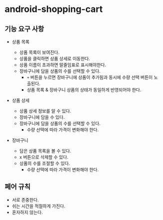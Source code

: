 # android-shopping-cart

## 기능 요구 사항

- 상품 목록
    - 상품 목록이 보여진다.
    - 상품을 클릭하면 상품 상세로 이동한다.
    - 상품 이름이 초과하면 말줄임표로 표시해야한다.
    - 장바구니에 담을 상품의 수를 선택할 수 있다.
      - `+` 버튼을 누르면 장바구니에 상품이 추가됨과 동시에 수량 선택 버튼이 노출된다.
      - 상품 목록 & 장바구니 상품의 상태가 동일하게 반영되어야 한다.

- 상품 상세
    - 상품 상세 정보를 알 수 있다.
    - 장바구니에 담을 수 있다.
    - 장바구니에 담을 상품의 수를 선택할 수 있다.
      - 수량 선택에 따라 가격이 변화해야 한다.


- 장바구니
    - 담은 상품 목록을 볼 수 있다.
    - x 버튼으로 삭제할 수 있다.
    - 상품의 수를 조절할 수 있다.
      - 수량 선택에 따라 가격이 변화해야 한다.



## 페어 규칙

- 서로 존중한다.
- 쉬는 시간을 적절하게 가진다.
- 혼자하지 않는다.
